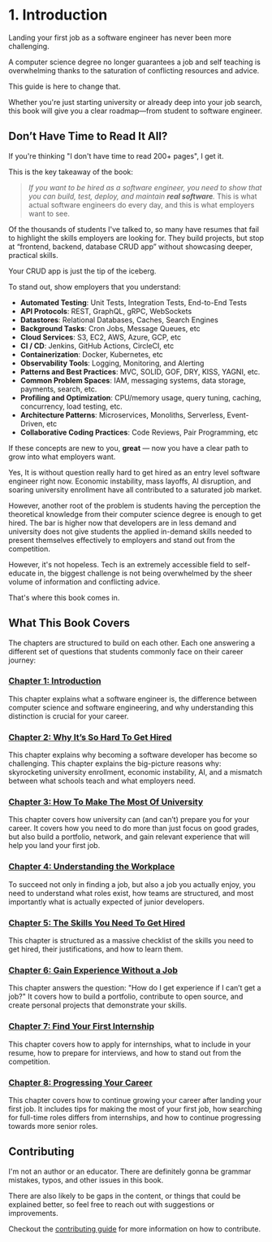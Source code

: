 # 1. Introduction

Landing your first job as a software engineer has never been more challenging.

A computer science degree no longer guarantees a job and self teaching is overwhelming thanks to the saturation of conflicting resources and advice.

This guide is here to change that.

Whether you're just starting university or already deep into your job search, this book will give you a clear roadmap—from student to software engineer.

## Don’t Have Time to Read It All?

If you're thinking "I don't have time to read 200+ pages", I get it.

This is the key takeaway of the book:

> _If you want to be hired as a software engineer, you need to show that you can build, test, deploy, and maintain **real software**._ This is what actual software engineers do every day, and this is what employers want to see.

Of the thousands of students I've talked to, so many have resumes that fail to highlight the skills employers are looking for. They build projects, but stop at “frontend, backend, database CRUD app” without showcasing deeper, practical skills.

Your CRUD app is just the tip of the iceberg.

To stand out, show employers that you understand:

- **Automated Testing**: Unit Tests, Integration Tests, End-to-End Tests
- **API Protocols**: REST, GraphQL, gRPC, WebSockets
- **Datastores**: Relational Databases, Caches, Search Engines
- **Background Tasks**: Cron Jobs, Message Queues, etc
- **Cloud Services**: S3, EC2, AWS, Azure, GCP, etc
- **CI / CD**: Jenkins, GitHub Actions, CircleCI, etc
- **Containerization**: Docker, Kubernetes, etc
- **Observability Tools**: Logging, Monitoring, and Alerting
- **Patterns and Best Practices**: MVC, SOLID, GOF, DRY, KISS, YAGNI, etc.
- **Common Problem Spaces**: IAM, messaging systems, data storage, payments, search, etc.
- **Profiling and Optimization**: CPU/memory usage, query tuning, caching, concurrency, load testing, etc.
- **Architecture Patterns**: Microservices, Monoliths, Serverless, Event-Driven, etc
- **Collaborative Coding Practices**: Code Reviews, Pair Programming, etc

If these concepts are new to you, **great** — now you have a clear path to grow into what employers want.

Yes, It is without question really hard to get hired as an entry level software engineer right now. Economic instability, mass layoffs, AI disruption, and soaring university enrollment have all contributed to a saturated job market.

However, another root of the problem is students having the perception the theoretical knowledge from their computer science degree is enough to get hired. The bar is higher now that developers are in less demand and university does not give students the applied in-demand skills needed to present themselves effectively to employers and stand out from the competition.

However, it's not hopeless. Tech is an extremely accessible field to self-educate in, the biggest challenge is not being overwhelmed by the sheer volume of information and conflicting advice.

That's where this book comes in.

## What This Book Covers

The chapters are structured to build on each other. Each one answering a different set of questions that students commonly face on their career journey:

### [Chapter 1: Introduction](./index.md)

This chapter explains what a software engineer is, the difference between computer science and software engineering, and why understanding this distinction is crucial for your career.

### [Chapter 2: Why It’s So Hard To Get Hired](../2-landscape-of-tech-employment/index.md)

This chapter explains why becoming a software developer has become so challenging. This chapter explains the big-picture reasons why: skyrocketing university enrollment, economic instability, AI, and a mismatch between what schools teach and what employers need.

### [Chapter 3: How To Make The Most Of University](../3-maximizing-university-experience/index.md)

This chapter covers how university can (and can’t) prepare you for your career. It covers how you need to do more than just focus on good grades, but also build a portfolio, network, and gain relevant experience that will help you land your first job.

### [Chapter 4: Understanding the Workplace](../4-understanding-the-tech-industry/index.md)

To succeed not only in finding a job, but also a job you actually enjoy, you need to understand what roles exist, how teams are structured, and most importantly what is actually expected of junior developers.

### [Chapter 5: The Skills You Need To Get Hired](../5-technical-skill-roadmap/index.md)

This chapter is structured as a massive checklist of the skills you need to get hired, their justifications, and how to learn them.

### [Chapter 6: Gain Experience Without a Job](../6-gaining-experience-without-formal-employment/index.md)

This chapter answers the question: "How do I get experience if I can’t get a job?" It covers how to build a portfolio, contribute to open source, and create personal projects that demonstrate your skills.

### [Chapter 7: Find Your First Internship](../7-find-your-first-internship/index.md)

This chapter covers how to apply for internships, what to include in your resume, how to prepare for interviews, and how to stand out from the competition.

### [Chapter 8: Progressing Your Career](../8-progressing-your-career/index.md)

This chapter covers how to continue growing your career after landing your first job. It includes tips for making the most of your first job, how searching for full-time roles differs from internships, and how to continue progressing towards more senior roles.

## Contributing

I'm not an author or an educator. There are definitely gonna be grammar mistakes, typos, and other issues in this book.

There are also likely to be gaps in the content, or things that could be explained better, so feel free to reach out with suggestions or improvements.

Checkout the [contributing guide](https://github.com/student-to-software-engineer/student-to-software-engineer?tab=readme-ov-file#contributing) for more information on how to contribute.
